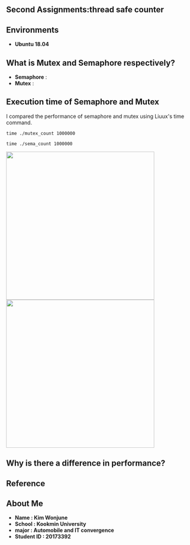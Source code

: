 ## Second Assignments:thread safe counter
## Environments
- **Ubuntu 18.04**

## What is Mutex and Semaphore respectively?

- **Semaphore**  : 
- **Mutex** :



## Execution time of Semaphore and Mutex 
I compared the performance of semaphore and mutex using Liuux's time command.
```
time ./mutex_count 1000000
```
```
time ./sema_count 1000000
```
<img src = "https://user-images.githubusercontent.com/67793181/121784608-cd7bd880-cbef-11eb-8a4a-87726d9e7aac.png" width="400px"><img src = "https://user-images.githubusercontent.com/67793181/121784622-e4bac600-cbef-11eb-816d-78acba524ff5.png" width="400px">


## Why is there a difference in performance?


## Reference

## About Me
- **Name : Kim Wonjune**
- **School : Kookmin University**
- **major : Automobile and IT convergence**
- **Student ID : 20173392**
